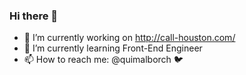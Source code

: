 ### Hi there 👋

- 🔭 I’m currently working on http://call-houston.com/
- 🌱 I’m currently learning Front-End Engineer
- 📫 How to reach me: @quimalborch 🐦
<!--
**quimalborch/quimalborch** is a ✨ _special_ ✨ repository because its `README.md` (this file) appears on your GitHub profile.

Here are some ideas to get you started:

- 🔭 I’m currently working on ...
- 🌱 I’m currently learning ...
- 👯 I’m looking to collaborate on ...
- 🤔 I’m looking for help with ...
- 💬 Ask me about ...
- 📫 How to reach me: ...
- 😄 Pronouns: ...
- ⚡ Fun fact: ...
-->
